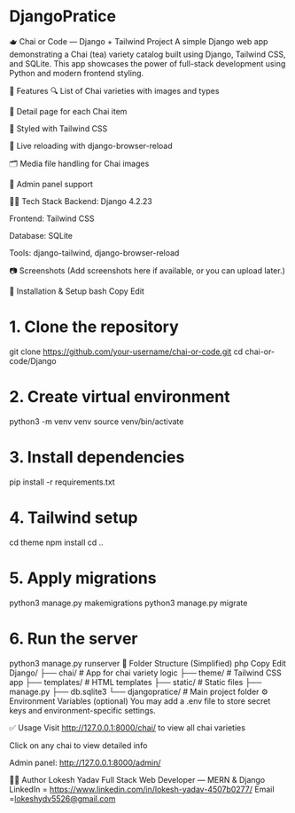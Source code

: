 # DjangoPratice

🫖 Chai or Code — Django + Tailwind Project
A simple Django web app demonstrating a Chai (tea) variety catalog built using Django, Tailwind CSS, and SQLite. This app showcases the power of full-stack development using Python and modern frontend styling.

📌 Features
🔍 List of Chai varieties with images and types

📝 Detail page for each Chai item

🎨 Styled with Tailwind CSS

🚀 Live reloading with django-browser-reload

🗂 Media file handling for Chai images

🔧 Admin panel support

🧑‍💻 Tech Stack
Backend: Django 4.2.23

Frontend: Tailwind CSS

Database: SQLite

Tools: django-tailwind, django-browser-reload

📷 Screenshots
(Add screenshots here if available, or you can upload later.)

🚀 Installation & Setup
bash
Copy
Edit
# 1. Clone the repository
git clone https://github.com/your-username/chai-or-code.git
cd chai-or-code/Django

# 2. Create virtual environment
python3 -m venv venv
source venv/bin/activate

# 3. Install dependencies
pip install -r requirements.txt

# 4. Tailwind setup
cd theme
npm install
cd ..

# 5. Apply migrations
python3 manage.py makemigrations
python3 manage.py migrate

# 6. Run the server
python3 manage.py runserver
📁 Folder Structure (Simplified)
php
Copy
Edit
Django/
├── chai/              # App for chai variety logic
├── theme/             # Tailwind CSS app
├── templates/         # HTML templates
├── static/            # Static files
├── manage.py
├── db.sqlite3
└── djangopratice/     # Main project folder
⚙️ Environment Variables (optional)
You may add a .env file to store secret keys and environment-specific settings.

✅ Usage
Visit http://127.0.0.1:8000/chai/ to view all chai varieties

Click on any chai to view detailed info

Admin panel: http://127.0.0.1:8000/admin/

🧑‍🎓 Author
Lokesh Yadav
Full Stack Web Developer — MERN & Django
LinkedIn  = https://www.linkedin.com/in/lokesh-yadav-4507b0277/
Email =lokeshydv5526@gmail.com



